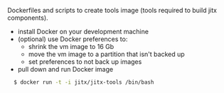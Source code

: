 Dockerfiles and scripts to create tools image (tools required to build jitx components).

- install Docker on your development machine
- (optional) use Docker preferences to:
  - shrink the vm image to 16 Gb
  - move the vm image to a partition that isn't backed up
  - set preferences to not back up images
- pull down and run Docker image
```bash
  $ docker run -t -i jitx/jitx-tools /bin/bash
```
